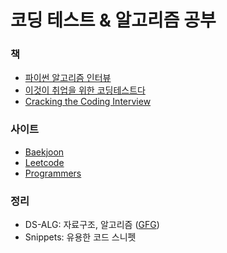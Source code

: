 # 코딩 테스트 & 알고리즘 공부

### 책
- [파이썬 알고리즘 인터뷰](http://www.kyobobook.co.kr/product/detailViewKor.laf?mallGb=KOR&ejkGb=KOR&barcode=9791189909178)
- [이것이 취업을 위한 코딩테스트다](http://www.kyobobook.co.kr/product/detailViewKor.laf?barcode=9791162243077&gclid=Cj0KCQjw_viWBhD8ARIsAH1mCd6CmNwqgV84ohJw2qBYnyWIayD)
- [Cracking the Coding Interview](https://product.kyobobook.co.kr/detail/S000001033111)

### 사이트
- [Baekjoon](https://www.acmicpc.net/)
- [Leetcode](https://leetcode.com/)
- [Programmers](https://programmers.co.kr/)

### 정리
- DS-ALG: 자료구조, 알고리즘 ([GFG](https://www.geeksforgeeks.org/))
- Snippets: 유용한 코드 스니펫
